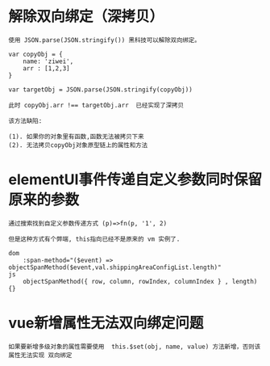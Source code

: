 # 解除双向绑定（深拷贝）

    使用 JSON.parse(JSON.stringify()) 黑科技可以解除双向绑定。

    var copyObj = {
        name: 'ziwei',
        arr : [1,2,3]
    }

    var targetObj = JSON.parse(JSON.stringify(copyObj))

    此时 copyObj.arr !== targetObj.arr  已经实现了深拷贝

    该方法缺陷:

    (1). 如果你的对象里有函数,函数无法被拷贝下来
    (2). 无法拷贝copyObj对象原型链上的属性和方法

# elementUI事件传递自定义参数同时保留原来的参数

    通过搜索找到自定义参数传递方式 (p)=>fn(p, '1', 2)

    但是这种方式有个弊端, this指向已经不是原来的 vm 实例了.

    dom
        :span-method="($event) => objectSpanMethod($event,val.shippingAreaConfigList.length)"
    js
        objectSpanMethod({ row, column, rowIndex, columnIndex } , length) {}

# vue新增属性无法双向绑定问题

    如果要新增多级对象的属性需要使用  this.$set(obj, name, value) 方法新增，否则该属性无法实现 双向绑定





